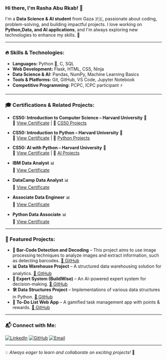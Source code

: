 ### Hi there, I'm Rasha Abu Rkab! 👋

I'm a **Data Science & AI student** from Gaza 🇵🇸, passionate about coding, problem-solving, and building impactful projects. I love working on **Python,Data, and AI applications**, and I'm always exploring new technologies to enhance my skills. 🚀

---

### 🔥 Skills & Technologies:

- **Languages:** Python 🐍, C, SQL
- **Web Development:** Flask, HTML, CSS, Ninja
- **Data Science & AI:** Pandas, NumPy, Machine Learning Basics
- **Tools & Platforms:** Git, GitHub, VS Code, Jupyter Notebook
- **Competitive Programming:** PCPC, ICPC participant ⚡

---

### 🎓 Certifications & Related Projects:

- **CS50: Introduction to Computer Science – Harvard University** 🏅  
  📜 [View Certificate](https://certificates.cs50.io/9471507e-8640-4bd9-a634-ab2889211733.pdf?size=letter) | 🔗 [CS50 Projects](https://github.com/RashaAbuRkab/CS50-s-Introduction-to-Computer-Science-Projects)

- **CS50: Introduction to Python – Harvard University** 🏅  
  📜 [View Certificate](https://certificates.cs50.io/386a02a1-01be-4c3c-b9e0-8a2e095dc07e.pdf?size=letter) | 🔗 [Python Projects](https://github.com/RashaAbuRkab/CS50-Python-Programming)

- **CS50: AI with Python – Harvard University** 🤖  
  📜 [View Certificate](https://certificates.cs50.io/703b33f2-4c53-40b6-95eb-c85db846143b.pdf?size=letter) | 🔗 [AI Projects](https://github.com/RashaAbuRkab/CS50-AI-Projects)

- **IBM Data Analyst** 📊  
  📜 [View Certificate](https://drive.google.com/file/d/1jJZoquzaQiQlsvP2ODy7xpVrKRoGXhXo/view?usp=sharing)  

- **DataCamp Data Analyst** 📊  
  📜 [View Certificate](https://www.datacamp.com/completed/statement-of-accomplishment/track/de310b82be668e302d4c01c7874d2ad8bdb2c149)  

- **Associate Data Engineer** 📊  
  📜 [View Certificate](https://www.datacamp.com/completed/statement-of-accomplishment/track/346dcec737085beaf7e57b10dcb58f8e6b813e72)  

- **Python Data Associate** 📊  
  📜 [View Certificate](https://www.datacamp.com/certificate/PDA0017750244001)  

  
---

### 🚀 Featured Projects:

- **📌 Bar-Code Detection and Decoding** – This project aims to use image processing techniques to analyze images and extract information, such as detecting barcodes. [🔗 GitHub](https://github.com/RashaAbuRkab/Bar-Code-Detection-and-Decoding)
- **📊 Data Warehouse Project** – A structured data warehousing solution for analytics. [🔗 GitHub](https://github.com/RashaAbuRkab/Data-Warehouse-Project)
- **🧠 Expert System (BuildWise)** – An AI-powered expert system for decision-making. [🔗 GitHub](https://github.com/RashaAbuRkab/Expert-System-Projects/tree/main/BuildWise%20Expert%20System)
- **🛠️ Data Structures Project** – Implementations of various data structures in Python. [🔗 GitHub](https://github.com/RashaAbuRkab/Data-Structures-Project)
- **📌 To-Do List Web App** – A gamified task management app with points & rewards. [🔗 GitHub](https://github.com/RashaAbuRkab/CS50-s-Introduction-to-Computer-Science-Projects/tree/main/project)


---

### 📬 Connect with Me:

[![LinkedIn](https://img.shields.io/badge/-LinkedIn-blue?style=flat&logo=linkedin)](https://www.linkedin.com/in/rashaaburkab)
[![GitHub](https://img.shields.io/badge/-GitHub-black?style=flat&logo=github)](https://github.com/RashaAbuRkab) 
[![Email](https://img.shields.io/badge/-Email-red?style=flat&logo=gmail)](mailto:rashaaburkab@gmail.com)

---

💡 _Always eager to learn and collaborate on exciting projects!_ 🚀
